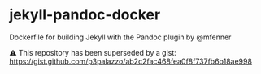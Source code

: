 # jekyll-pandoc-docker

Dockerfile for building Jekyll with the Pandoc plugin by @mfenner

⚠️ This repository has been superseded by a gist: <https://gist.github.com/p3palazzo/ab2c2fac468fea0f8f737fb6b18ae998>
